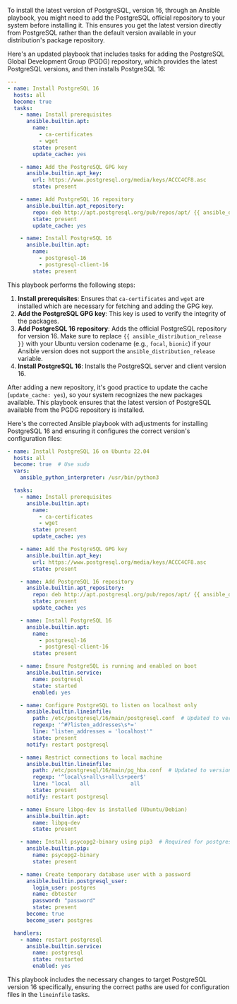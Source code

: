 To install the latest version of PostgreSQL, version 16, through an Ansible playbook, you might need to add the PostgreSQL official repository to your system before installing it. This ensures you get the latest version directly from PostgreSQL rather than the default version available in your distribution's package repository.

Here's an updated playbook that includes tasks for adding the PostgreSQL Global Development Group (PGDG) repository, which provides the latest PostgreSQL versions, and then installs PostgreSQL 16:

```yaml
---
- name: Install PostgreSQL 16
  hosts: all
  become: true
  tasks:
    - name: Install prerequisites
      ansible.builtin.apt:
        name:
          - ca-certificates
          - wget
        state: present
        update_cache: yes

    - name: Add the PostgreSQL GPG key
      ansible.builtin.apt_key:
        url: https://www.postgresql.org/media/keys/ACCC4CF8.asc
        state: present

    - name: Add PostgreSQL 16 repository
      ansible.builtin.apt_repository:
        repo: deb http://apt.postgresql.org/pub/repos/apt/ {{ ansible_distribution_release }}-pgdg main
        state: present
        update_cache: yes

    - name: Install PostgreSQL 16
      ansible.builtin.apt:
        name: 
          - postgresql-16
          - postgresql-client-16
        state: present
```

This playbook performs the following steps:
1. **Install prerequisites**: Ensures that `ca-certificates` and `wget` are installed which are necessary for fetching and adding the GPG key.
2. **Add the PostgreSQL GPG key**: This key is used to verify the integrity of the packages.
3. **Add PostgreSQL 16 repository**: Adds the official PostgreSQL repository for version 16. Make sure to replace `{{ ansible_distribution_release }}` with your Ubuntu version codename (e.g., `focal`, `bionic`) if your Ansible version does not support the `ansible_distribution_release` variable.
4. **Install PostgreSQL 16**: Installs the PostgreSQL server and client version 16.

After adding a new repository, it's good practice to update the cache (`update_cache: yes`), so your system recognizes the new packages available. This playbook ensures that the latest version of PostgreSQL available from the PGDG repository is installed.

Here's the corrected Ansible playbook with adjustments for installing PostgreSQL 16 and ensuring it configures the correct version's configuration files:

```yaml
- name: Install PostgreSQL 16 on Ubuntu 22.04
  hosts: all
  become: true  # Use sudo
  vars:
    ansible_python_interpreter: /usr/bin/python3

  tasks:
    - name: Install prerequisites
      ansible.builtin.apt:
        name:
          - ca-certificates
          - wget
        state: present
        update_cache: yes

    - name: Add the PostgreSQL GPG key
      ansible.builtin.apt_key:
        url: https://www.postgresql.org/media/keys/ACCC4CF8.asc
        state: present

    - name: Add PostgreSQL 16 repository
      ansible.builtin.apt_repository:
        repo: deb http://apt.postgresql.org/pub/repos/apt/ {{ ansible_distribution_release }}-pgdg main
        state: present
        update_cache: yes

    - name: Install PostgreSQL 16
      ansible.builtin.apt:
        name: 
          - postgresql-16
          - postgresql-client-16
        state: present

    - name: Ensure PostgreSQL is running and enabled on boot
      ansible.builtin.service:
        name: postgresql
        state: started
        enabled: yes

    - name: Configure PostgreSQL to listen on localhost only
      ansible.builtin.lineinfile:
        path: /etc/postgresql/16/main/postgresql.conf  # Updated to version 16
        regexp: '^#?listen_addresses\s*='
        line: "listen_addresses = 'localhost'"
        state: present
      notify: restart postgresql

    - name: Restrict connections to local machine
      ansible.builtin.lineinfile:
        path: /etc/postgresql/16/main/pg_hba.conf  # Updated to version 16
        regexp: '^local\s+all\s+all\s+peer$'
        line: "local   all             all                                     peer"
        state: present
      notify: restart postgresql

    - name: Ensure libpq-dev is installed (Ubuntu/Debian)
      ansible.builtin.apt:
        name: libpq-dev
        state: present

    - name: Install psycopg2-binary using pip3  # Required for postgresql modules
      ansible.builtin.pip:
        name: psycopg2-binary
        state: present

    - name: Create temporary database user with a password
      ansible.builtin.postgresql_user:
        login_user: postgres
        name: dbtester
        password: "password"
        state: present
      become: true
      become_user: postgres

  handlers:
    - name: restart postgresql
      ansible.builtin.service:
        name: postgresql
        state: restarted
        enabled: yes
```

This playbook includes the necessary changes to target PostgreSQL version 16 specifically, ensuring the correct paths are used for configuration files in the `lineinfile` tasks.
